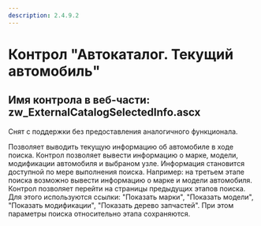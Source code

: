 ```yaml
---
description: 2.4.9.2
---
```


# Контрол "Автокаталог. Текущий автомобиль"

## Имя контрола в веб-части: zw\_ExternalCatalogSelectedInfo.ascx

Снят с поддержки без предоставления аналогичного функционала.

Позволяет выводить текущую информацию об автомобиле в ходе поиска. Контрол позволяет вывести информацию о марке, модели, модификации автомобиля и выбраном узле. Информация становится доступной по мере выполнения поиска. Например: на третьем этапе поиска возможно вывести информацию о марке и модели автомобиля. Контрол позволяет перейти на страницы предыдущих этапов поиска. Для этого используются ссылки: "Показать марки", "Показать модели", "Показать модификации", "Показать дерево запчастей". При этом параметры поиска относительно этапа сохраняются.

